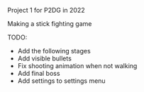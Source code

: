 Project 1 for P2DG in 2022

Making a stick fighting game

TODO:
- Add the following stages
- Add visible bullets
- Fix shooting animation when not walking
- Add final boss
- Add settings to settings menu

